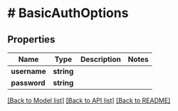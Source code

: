 # # BasicAuthOptions

## Properties

Name | Type | Description | Notes
------------ | ------------- | ------------- | -------------
**username** | **string** |  |
**password** | **string** |  |

[[Back to Model list]](../../README#models) [[Back to API list]](../../README#endpoints) [[Back to README]](../../README)
